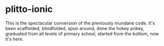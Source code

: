 plitto-ionic
============
This is the spectacular conversion of the previously mundane code. It's been scaffolded, blindfolded, spun around, done the hokey pokey, graduated from all levels of primary school, started from the bottom, now it's here.
